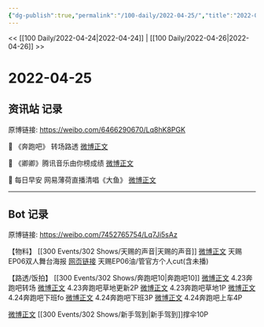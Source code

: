 ```yaml
---
{"dg-publish":true,"permalink":"/100-daily/2022-04-25/","title":"2022-04-25"}
---
```



<< [[100 Daily/2022-04-24\|2022-04-24]] | [[100 Daily/2022-04-26\|2022-04-26]] >>

# 2022-04-25

## 资讯站 记录

原博链接: https://weibo.com/6466290670/Lq8hK8PGK

🌟 《奔跑吧》 转场路透 [微博正文](https://weibo.com/detail/4762114872576502)

🌟 《卿卿》腾讯音乐由你榜成绩 [微博正文](https://weibo.com/detail/4762115317172623)

🌟 每日早安
网易薄荷直播清唱《大鱼》 [微博正文](https://weibo.com/detail/4762062587429207)

---
## Bot 记录

原博链接: https://weibo.com/7452765754/Lq7Ji5sAz

【物料】
[[300 Events/302 Shows/天赐的声音\|天赐的声音]]
[微博正文](https://m.weibo.cn/1315706994/4762080802244097) 天赐EP06双人舞台海报
[网页链接](https://weibo.cn/sinaurl?u=https%3A%2F%2Fyoutu.be%2FDZ0p---ubvs) 天赐EP06油/管官方个人cut(含未播)

【路透/饭拍】
[[300 Events/302 Shows/奔跑吧10\|奔跑吧10]]
[微博正文](https://m.weibo.cn/5876797510/4762080098126141) 4.23奔跑吧转场
[微博正文](https://m.weibo.cn/7458115630/4761454932132576) 4.23奔跑吧草地更新2P
[微博正文](https://m.weibo.cn/7633014126/4762288198257916) 4.23奔跑吧草地1P
[微博正文](https://m.weibo.cn/7495641082/4762132586171093) 4.24奔跑吧下班fo
[微博正文](https://m.weibo.cn/7495641082/4762104936792810) 4.24奔跑吧下班3P
[微博正文](https://m.weibo.cn/7633014126/4762157167675355) 4.24奔跑吧上车4P

[微博正文](https://m.weibo.cn/6873250805/4762199865691841) [[300 Events/302 Shows/新手驾到\|新手驾到]]撑伞10P
